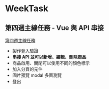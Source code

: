 # WeekTask
## 第四週主線任務 - Vue 與 API 串接

[第四週主線任務]( https://panyensu.github.io/WeekTask/login.html)


- 製作登入驗證
- **串接 API 並可以新增、編輯、刪除商品**
- 商品啟用、關閉可以使用不同的顏色標示
- 加入分頁的元件
- 圖片預覽 modal 多圖瀏覽
- 登出


